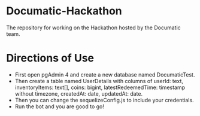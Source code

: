 # Documatic-Hackathon
The repository for working on the Hackathon hosted by the Documatic team. 

# Directions of Use

- First open pgAdmin 4 and create a new database named DocumaticTest.
- Then create a table named UserDetails with columns of userId: text, inventoryItems: text[], coins: bigint, latestRedeemedTime: timestamp without timezone, createdAt: date, updatedAt: date.
- Then you can change the sequelizeConfig.js to include your credentials.
- Run the bot and you are good to go!

